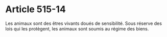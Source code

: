 # Article 515-14

Les animaux sont des êtres vivants doués de sensibilité. Sous réserve des lois qui les protègent, les animaux sont soumis au régime des biens.
